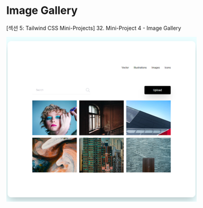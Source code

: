 # Image Gallery

[섹션 5: Tailwind CSS Mini-Projects] 32. Mini-Project 4 - Image Gallery

![Alt text](images/image-gallery.png)
